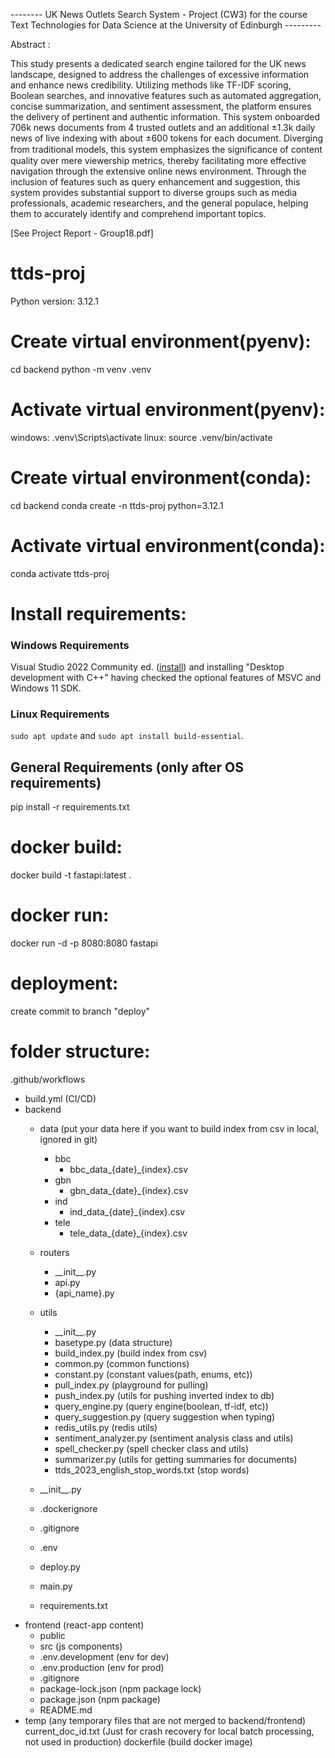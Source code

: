 -------- UK News Outlets Search System - Project (CW3) for the course Text Technologies for Data Science at the University of Edinburgh ---------

Abstract : 

This study presents a dedicated search engine tailored for the UK news landscape, designed to address the challenges of excessive information and enhance news credibility. Utilizing methods like TF-IDF scoring, Boolean searches, and innovative features such as automated aggregation, concise summarization, and sentiment assessment, the platform ensures the delivery of pertinent and authentic information. This system onboarded 706k news documents from 4 trusted outlets and an additional ±1.3k daily news of live indexing with about ±600 tokens for each document. Diverging from traditional models, this system emphasizes the signiﬁcance of content quality over mere viewership metrics, thereby facilitating more effective navigation through the extensive online news environment. Through the inclusion of features such as query enhancement and suggestion, this system provides substantial support to diverse groups such as media professionals, academic researchers, and the general populace, helping them to accurately identify and comprehend important topics.

[See Project Report - Group18.pdf]

# ttds-proj
Python version: 3.12.1

# Create virtual environment(pyenv):
cd backend
python -m venv .venv

# Activate virtual environment(pyenv):
windows: .venv\Scripts\activate
linux: source .venv/bin/activate

# Create virtual environment(conda):
cd backend
conda create -n ttds-proj python=3.12.1

# Activate virtual environment(conda):
conda activate ttds-proj

# Install requirements:

### Windows Requirements
 Visual Studio 2022 Community ed. ([install](https://visualstudio.microsoft.com/downloads/)) and installing "Desktop development with C++" having checked the optional features of MSVC and Windows 11 SDK. 

### Linux Requirements
`sudo apt update` and `sudo apt install build-essential`.

## General Requirements (only after OS requirements)
pip install -r requirements.txt



# docker build:
docker build -t fastapi:latest .

# docker run:
docker run -d -p 8080:8080 fastapi

# deployment:
create commit to branch "deploy"

# folder structure:
.github/workflows
- build.yml (CI/CD)
- backend
    - data (put your data here if you want to build index from csv in local, ignored in git)
        - bbc
            - bbc_data_{date}_{index}.csv
        - gbn
            - gbn_data_{date}_{index}.csv
        - ind
            - ind_data_{date}_{index}.csv
        - tele
            - tele_data_{date}_{index}.csv
    - routers
        - \_\_init\_\_.py
        - api.py
        - {api_name}.py
    - utils
        - \_\_init\_\_.py
        - basetype.py (data structure)
        - build_index.py (build index from csv)
        - common.py (common functions)
        - constant.py (constant values(path, enums, etc))
        - pull_index.py (playground for pulling)
        - push_index.py (utils for pushing inverted index to db)
        - query_engine.py (query engine(boolean, tf-idf, etc))
        - query_suggestion.py (query suggestion when typing)
        - redis_utils.py (redis utils)
        - sentiment_analyzer.py (sentiment analysis class and utils)
        - spell_checker.py (spell checker class and utils)
        - summarizer.py (utils for getting summaries for documents)
        - ttds_2023_english_stop_words.txt (stop words)
    - \_\_init\_\_.py
    - .dockerignore
    - .gitignore
    
    - .env
    - deploy.py
    - main.py
    - requirements.txt
- frontend (react-app content)
    - public
    - src (js components)
    - .env.development (env for dev)
    - .env.production (env for prod)
    - .gitignore
    - package-lock.json (npm package lock)
    - package.json (npm package)
    - README.md
- temp (any temporary files that are not merged to backend/frontend)
current_doc_id.txt (Just for crash recovery for local batch processing, not used in production)
dockerfile (build docker image)
